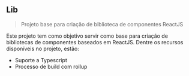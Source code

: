 ## Lib
> Projeto base para criação de biblioteca de componentes ReactJS

Este projeto tem como objetivo servir como base para criação de bibliotecas de componentes
baseados em ReactJS. Dentre os recursos disponíveis no projeto, estão:

- Suporte a Typescript
- Processo de build com rollup
